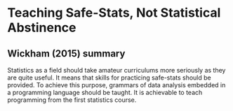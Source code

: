 # Teaching Safe-Stats, Not Statistical Abstinence

## Wickham (2015) summary

Statistics as a field should take amateur curriculums more seriously as they are quite useful. 
It means that skills for practicing safe-stats should be provided. 
To achieve this purpose, grammars of data analysis embedded in a programming language should be taught.
It is achievable to teach programming from the first statistics course. 

